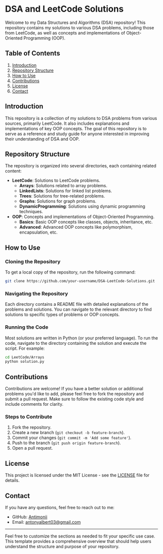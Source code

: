 # DSA and LeetCode Solutions 

Welcome to my Data Structures and Algorithms (DSA) repository! This repository contains my solutions to various DSA problems, including those from LeetCode, as well as concepts and implementations of Object-Oriented Programming (OOP).

## Table of Contents

1. [Introduction](#introduction)
2. [Repository Structure](#repository-structure)
3. [How to Use](#how-to-use)
4. [Contributions](#contributions)
5. [License](#license)
6. [Contact](#contact)

## Introduction

This repository is a collection of my solutions to DSA problems from various sources, primarily LeetCode. It also includes explanations and implementations of key OOP concepts. The goal of this repository is to serve as a reference and study guide for anyone interested in improving their understanding of DSA and OOP.

## Repository Structure

The repository is organized into several directories, each containing related content:

- **LeetCode**: Solutions to LeetCode problems.
  - **Arrays**: Solutions related to array problems.
  - **LinkedLists**: Solutions for linked list problems.
  - **Trees**: Solutions for tree-related problems.
  - **Graphs**: Solutions for graph problems.
  - **DynamicProgramming**: Solutions using dynamic programming techniques.
- **OOP**: Concepts and implementations of Object-Oriented Programming.
  - **Basics**: Basic OOP concepts like classes, objects, inheritance, etc.
  - **Advanced**: Advanced OOP concepts like polymorphism, encapsulation, etc.

## How to Use

### Cloning the Repository

To get a local copy of the repository, run the following command:

```bash
git clone https://github.com/your-username/DSA-LeetCode-Solutions.git
```

### Navigating the Repository

Each directory contains a README file with detailed explanations of the problems and solutions. You can navigate to the relevant directory to find solutions to specific types of problems or OOP concepts.

### Running the Code

Most solutions are written in Python (or your preferred language). To run the code, navigate to the directory containing the solution and execute the script. For example:

```bash
cd LeetCode/Arrays
python solution.py
```

## Contributions

Contributions are welcome! If you have a better solution or additional problems you'd like to add, please feel free to fork the repository and submit a pull request. Make sure to follow the existing code style and include comments for clarity.

### Steps to Contribute

1. Fork the repository.
2. Create a new branch (`git checkout -b feature-branch`).
3. Commit your changes (`git commit -m 'Add some feature'`).
4. Push to the branch (`git push origin feature-branch`).
5. Open a pull request.

## License

This project is licensed under the MIT License - see the [LICENSE](LICENSE) file for details.

## Contact

If you have any questions, feel free to reach out to me:

- GitHub: [Antimonii]([https://github.com/your-username](https://github.com/Antimonii))
- Email: antonyalbert03@gmail.com

---

Feel free to customize the sections as needed to fit your specific use case. This template provides a comprehensive overview that should help users understand the structure and purpose of your repository.
